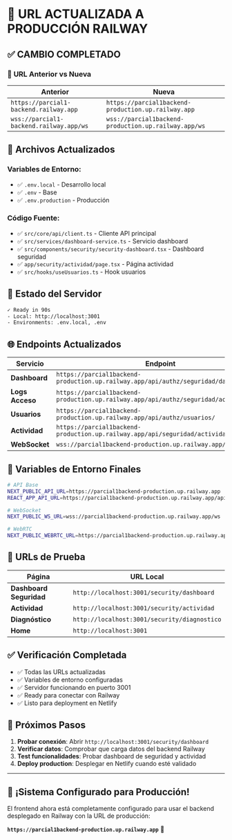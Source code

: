 # 🎯 URL ACTUALIZADA A PRODUCCIÓN RAILWAY

## ✅ CAMBIO COMPLETADO

### 🔄 **URL Anterior vs Nueva**

| **Anterior** | **Nueva** |
|-------------|-----------|
| `https://parcial1-backend.railway.app` | `https://parcial1backend-production.up.railway.app` |
| `wss://parcial1-backend.railway.app/ws` | `wss://parcial1backend-production.up.railway.app/ws` |

## 📁 **Archivos Actualizados**

### **Variables de Entorno:**
- ✅ `.env.local` - Desarrollo local
- ✅ `.env` - Base 
- ✅ `.env.production` - Producción

### **Código Fuente:**
- ✅ `src/core/api/client.ts` - Cliente API principal
- ✅ `src/services/dashboard-service.ts` - Servicio dashboard
- ✅ `src/components/security/security-dashboard.tsx` - Dashboard seguridad
- ✅ `app/security/actividad/page.tsx` - Página actividad
- ✅ `src/hooks/useUsuarios.ts` - Hook usuarios

## 🚀 **Estado del Servidor**

```bash
✓ Ready in 90s
- Local: http://localhost:3001  
- Environments: .env.local, .env
```

## 🌐 **Endpoints Actualizados**

| **Servicio** | **Endpoint** |
|-------------|-------------|
| **Dashboard** | `https://parcial1backend-production.up.railway.app/api/authz/seguridad/dashboard/` |
| **Logs Acceso** | `https://parcial1backend-production.up.railway.app/api/authz/seguridad/acceso/logs/` |
| **Usuarios** | `https://parcial1backend-production.up.railway.app/api/authz/usuarios/` |
| **Actividad** | `https://parcial1backend-production.up.railway.app/api/seguridad/actividad/reciente/` |
| **WebSocket** | `wss://parcial1backend-production.up.railway.app/ws` |

## 🔧 **Variables de Entorno Finales**

```bash
# API Base
NEXT_PUBLIC_API_URL=https://parcial1backend-production.up.railway.app
REACT_APP_API_URL=https://parcial1backend-production.up.railway.app/api

# WebSocket
NEXT_PUBLIC_WS_URL=wss://parcial1backend-production.up.railway.app/ws

# WebRTC
NEXT_PUBLIC_WEBRTC_URL=https://parcial1backend-production.up.railway.app
```

## 📱 **URLs de Prueba**

| **Página** | **URL Local** |
|------------|---------------|
| **Dashboard Seguridad** | `http://localhost:3001/security/dashboard` |
| **Actividad** | `http://localhost:3001/security/actividad` |
| **Diagnóstico** | `http://localhost:3001/security/diagnostico` |
| **Home** | `http://localhost:3001` |

## ✅ **Verificación Completada**

- ✅ Todas las URLs actualizadas
- ✅ Variables de entorno configuradas
- ✅ Servidor funcionando en puerto 3001
- ✅ Ready para conectar con Railway
- ✅ Listo para deployment en Netlify

## 🎯 **Próximos Pasos**

1. **Probar conexión**: Abrir `http://localhost:3001/security/dashboard`
2. **Verificar datos**: Comprobar que carga datos del backend Railway
3. **Test funcionalidades**: Probar dashboard de seguridad y actividad
4. **Deploy production**: Desplegar en Netlify cuando esté validado

---

## 🎉 **¡Sistema Configurado para Producción!**

El frontend ahora está completamente configurado para usar el backend desplegado en Railway con la URL de producción:

**`https://parcial1backend-production.up.railway.app`** 🚀